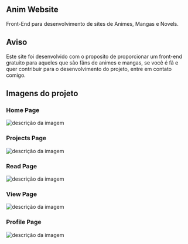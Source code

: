 ## Anim Website
Front-End para desenvolvimento de sites de Animes, Mangas e Novels.

## Aviso

Este site foi desenvolvido com o proposito de proporcionar um front-end gratuito para aqueles que são fãns de animes e mangas, se você é fã e quer contribuir para o desenvolvimento do projeto, entre em contato comigo. 

## Imagens do projeto

### Home Page

![descrição da imagem](https://i.imgur.com/UxFoW03.jpg)

### Projects Page

![descrição da imagem](https://i.imgur.com/mw6SCPt.jpg)

### Read Page

![descrição da imagem](https://i.imgur.com/a5sdC2C.jpg)

### View Page

![descrição da imagem](https://i.imgur.com/EwgpmhY.jpg)

### Profile Page

![descrição da imagem](https://i.imgur.com/EwgpmhY.jpg)
